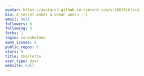 ```yaml
---
avatar: https://avatars3.githubusercontent.com/u/2607616?v=4
bio: A secret makes a woman woman ;-)
email: null
followers: 6
following: 5
forks: 1
login: coranholmes
open_issues: 2
public_repos: 6
stars: 9
title: Charlotte
user_type: User
website: null
---
```

